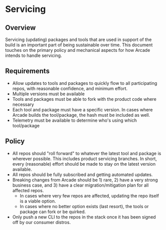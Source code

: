 # Servicing

## Overview
Servicing (updating) packages and tools that are used in support of the build is an important part of being sustainable over time.  This document touches on the primary policy and mechanical aspects for how Arcade intends to handle servicing.

## Requirements
* Allow updates to tools and packages to quickly flow to all participating repos, with reasonable confidence, and minimum effort.
* Multiple versions must be available
* Tools and packages must be able to fork with the product code where necessary
* Each tool and package must have a specific version. In cases where Arcade builds the tool/package, the hash must be included as well.
* Telemetry must be available to determine who's using which tool/package 

## Policy
* All repos should "roll forward" to whatever the latest tool and package is wherever possible.  This includes product servicing branches.  In short, every (reasonable) effort should be made to stay on the latest version available.
* All repos should be fully subscribed and getting automated updates.
* Breaking changes from Arcade should be 1) rare, 2) have a very strong business case, and 3) have a clear migration/mitigation plan for all affected repos.
  * In cases where very few repos are affected, updating the repo itself is a viable option.
  * In cases where no better option exists (last resort), the tools or package can fork or be quirked.
* Only push a new CLI to the repos in the stack once it has been signed off by our consumer distros.
